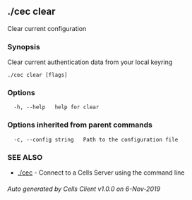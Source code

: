 ## ./cec clear

Clear current configuration

### Synopsis

Clear current authentication data from your local keyring

```
./cec clear [flags]
```

### Options

```
  -h, --help   help for clear
```

### Options inherited from parent commands

```
  -c, --config string   Path to the configuration file
```

### SEE ALSO

* [./cec](./cec)	 - Connect to a Cells Server using the command line

###### Auto generated by Cells Client v1.0.0 on 6-Nov-2019
